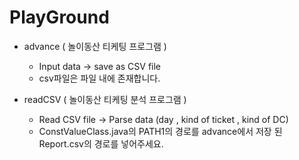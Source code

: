# PlayGround
  * advance ( 놀이동산 티케팅 프로그램 )
    - Input data -> save as CSV file
    - csv파일은 파일 내에 존재합니다.

  * readCSV ( 놀이동산 티케팅 분석 프로그램 )
    - Read CSV file -> Parse data (day , kind of ticket , kind of DC)
    - ConstValueClass.java의 PATH1의 경로를 advance에서 저장 된 Report.csv의 경로를 넣어주세요.
